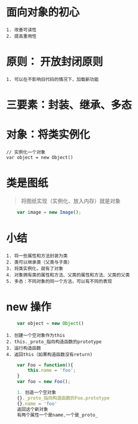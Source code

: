 # 面向对象的初心
    1. 改善可读性
    2. 提高重用性

# 原则： 开放封闭原则
    1. 可以在不影响旧代码的情况下，加载新功能

# 三要素：封装、继承、多态

# 对象：将类实例化
   
    // 实例化一个对象
    var object = new Object()


# 类是图纸
> 将图纸实现（实例化、放入内存）就是对象
```javascript
    var image = new Image();
```
# 小结
    1. 将一些属性和方法封装为类
    2. 类可以继承类（父类与子类）
    3. 将类实例化，就有了对象
    4. 对象拥有类的属性和方法、父类的属性和方法、父类的父类
    5. 多态：不同对象的同一个方法，可以有不同的表现

# new 操作
``` javascript
    var object = new Object()
```

    1. 创建一个空对象作为this
    2. this._proto_指向构造函数的prototype
    3. 运行构造函数
    4. 返回this（如果构造函数没有return)
```javascript
    var Foo = function(){
        this.name = 'foo';
    }
    var foo = new Foo();

    1. 创造一个空对象
    {}._proto_指向构造函数的Foo.prototype 
    {}.name = 'foo'
    返回这个新对象
    有两个属性一个是name,一个是_proto_
```
